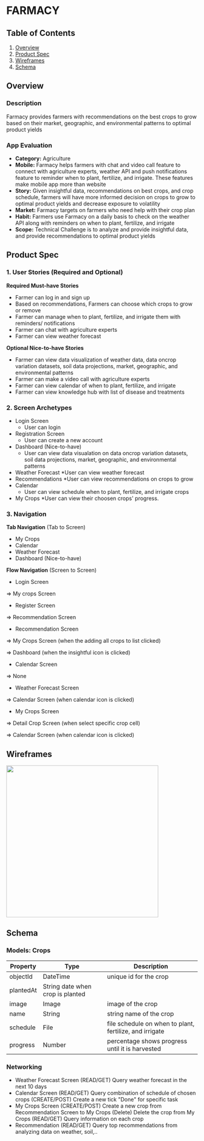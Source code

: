 # FARMACY

## Table of Contents
1. [Overview](#Overview)
1. [Product Spec](#Product-Spec)
1. [Wireframes](#Wireframes)
2. [Schema](#Schema)

## Overview
### Description
Farmacy provides farmers with recommendations on the best crops to grow based on their market, geographic, and environmental patterns to optimal product yields

### App Evaluation
- **Category:** Agriculture
- **Mobile:** Farmacy helps farmers with chat and video call feature to connect with agriculture experts, weather API and push notifications feature to reminder when to plant, fertilize, and irrigate. These features make mobile app more than website
- **Story:** Given insightful data, recommendations on best crops, and crop schedule, farmers will have more informed decision on crops to grow to optimal product yields and decrease exposure to volatility
- **Market:** Farmacy targets on farmers who need help with their crop plan
- **Habit:** Farmers use Farmacy on a daily basis to check on the weather API along with reminders on when to plant, fertilize, and irrigate
- **Scope:** Technical Challenge is to analyze and provide insightful data, and provide recommendations to optimal product yields

## Product Spec

### 1. User Stories (Required and Optional)

**Required Must-have Stories**

* Farmer can log in and sign up
* Based on recommendations, Farmers can choose which crops to grow or remove
* Farmer can manage when to plant, fertilize, and irrigate them with reminders/ notifications
* Farmer can chat with agriculture experts
* Farmer can view weather forecast

**Optional Nice-to-have Stories**

* Farmer can view data visualization of weather data, data oncrop variation datasets, soil data projections, market, geographic, and environmental patterns
* Farmer can make a video call with agriculture experts
* Farmer can view calendar of when to plant, fertilize, and irrigate
* Farmer can view knowledge hub with list of disease and treatments

### 2. Screen Archetypes
* Login Screen
  * User can login
* Registration Screen
  * User can create a new account
* Dashboard (Nice-to-have)
  * User can view data visualation on data oncrop variation datasets, soil data projections, market, geographic, and environmental patterns
* Weather Forecast
  *User can view weather forecast
* Recommendations
  *User can view recommendations on crops to grow
* Calendar
  * User can view schedule when to plant, fertilize, and irrigate crops
* My Crops
  *User can view their choosen crops' progress.
  
### 3. Navigation

**Tab Navigation** (Tab to Screen)

* My Crops
* Calendar
* Weather Forecast
* Dashboard (Nice-to-have)

**Flow Navigation** (Screen to Screen)

* Login Screen

=> My crops Screen

* Register Screen

=> Recommendation Screen

* Recommendation Screen

=> My Crops Screen (when the adding all crops to list clicked)

=> Dashboard (when the insightful icon is clicked)

* Calendar Screen

=> None

* Weather Forecast Screen

=> Calendar Screen (when calendar icon is clicked)

* My Crops Screen

=> Detail Crop Screen (when select specific crop cell)

=> Calendar Screen (when calendar icon is clicked)

## Wireframes

<img src="https://i.imgur.com/AoxP5x6.jpg" width=400>

## Schema
### Models: Crops
| Property | Type	| Description |
| --- | --- | --- |
| objectId | DateTime	| unique id for the crop |
| plantedAt	| String	date when crop is planted
| image	| Image	| image of the crop |
| name	| String	| string name of the crop |
| schedule	| File	| file schedule on when to plant, fertilize, and irrigate |
| progress	| Number | percentage shows progress until it is harvested |

### Networking
- Weather Forecast Screen
(READ/GET) Query weather forecast in the next 10 days
- Calendar Screen
(READ/GET) Query combination of schedule of chosen crops
(CREATE/POST) Create a new tick "Done" for specific task
- My Crops Screen
(CREATE/POST) Create a new crop from Recommendation Screen to My Crops
(Delete) Delete the crop from My Crops
(READ/GET) Query information on each crop
- Recommendation
(READ/GET) Query top recommendations from analyzing data on weather, soil,..
